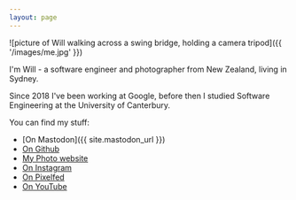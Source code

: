 ```yaml
---
layout: page
---
```


![picture of Will walking across a swing bridge, holding a camera tripod]({{ '/images/me.jpg' }})

I'm Will - a software engineer and photographer from New Zealand, living in Sydney.

Since 2018 I've been working at Google, before then I studied Software Engineering at the University of Canterbury.

You can find my stuff:

- [On Mastodon]({{ site.mastodon_url }})
- [On Github](https://github.com/willhbr)
- [My Photo website](https://pics.willhbr.net/)
- [On Instagram](https://instagram.com/willhbr)
- [On Pixelfed](https://pixelfed.nz/willhbr)
- [On YouTube](https://www.youtube.com/c/WillRichardson13/videos)

